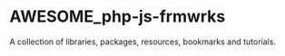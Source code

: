 # AWESOME_php-js-frmwrks
A collection of libraries,  packages, resources, bookmarks and tutorials.

